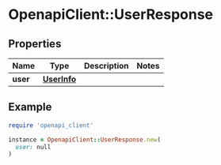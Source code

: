 # OpenapiClient::UserResponse

## Properties

| Name | Type | Description | Notes |
| ---- | ---- | ----------- | ----- |
| **user** | [**UserInfo**](UserInfo.md) |  |  |

## Example

```ruby
require 'openapi_client'

instance = OpenapiClient::UserResponse.new(
  user: null
)
```

